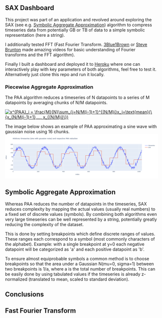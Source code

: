## SAX Dashboard
This project was part of an application and revolved around exploring the SAX (see e.g. [Symbolic Aggregate Approximation](https://jmotif.github.io/sax-vsm_site/morea/algorithm/SAX.html)) algorithm to compress timeseries data from potentially GB or TB of data to a simple symbolic representation (here a string).

I additionally tested FFT (Fast Fourier Transform. [3Blue1Brown](https://www.youtube.com/watch?v=spUNpyF58BY) or [Steve Brunton](https://youtu.be/E8HeD-MUrjY) made amazing videos for basic understanding of Fourier transforms and the FFT algorithm).

Finally I built a dashboard and deployed it to [Heroku](https://sax-dashboard.herokuapp.com/) where one can interactively play with key parameters of both algorithms, feel free to test it. Alternatively just clone this repo and run it locally.

### Piecewise Aggregate Approximation
The PAA algorithm reduces a timeseries of N datapoints to a series of M datapoints by averaging chunks of N/M datapoints.

<a href="https://www.codecogs.com/eqnedit.php?latex=x^{PAA}_i&space;=&space;\frac{M}{N}\sum_{j=N/M(i-1)&plus;1}^{(N/M)i}x_j=\text{mean}(\{x_{N/M(i-1)&plus;1},...,&space;x_{(N/M)i}\})" target="_blank"><img src="https://latex.codecogs.com/svg.latex?x^{PAA}_i&space;=&space;\frac{M}{N}\sum_{j=N/M(i-1)&plus;1}^{(N/M)i}x_j=\text{mean}(\{x_{N/M(i-1)&plus;1},...,&space;x_{(N/M)i}\})" title="x^{PAA}_i = \frac{M}{N}\sum_{j=N/M(i-1)+1}^{(N/M)i}x_j=\text{mean}(\{x_{N/M(i-1)+1},..., x_{(N/M)i}\})" /></a>

The image below shows an example of PAA approximating a sine wave with gaussian noise using 16 chunks.
![Example PAA](img/paa-explanation.png)

## Symbolic Aggregate Approximation
Whereas PAA reduces the number of datapoints in the timeseries, SAX reduces complexity by mapping the actual values (usually real numbers) to a fixed set of discrete values (symbols). By combining both algorithms even very large timeseries can be well represented by a string, potentially greatly reducing the complexity of the dataset.

This is done by setting breakpoints which define discrete ranges of values. These ranges each correspond to a symbol (most commonly characters of the alphabet). Example: with a single breakpoint at y=0 each negative datapoint will be categorized as 'a' and each positive datapoint as 'b'.

To ensure almost equiprobable symbols a common method is to choose breakpoints so that the area under a Gaussian N(mu=0, sigma=1) between two breakpoints is 1/a, where a is the total number of breakpoints. This can be easily done by using tabulated values if the timeseries is already z-normalized (translated to mean, scaled to standard deviation).

## Conclusions

## Fast Fourier Transform